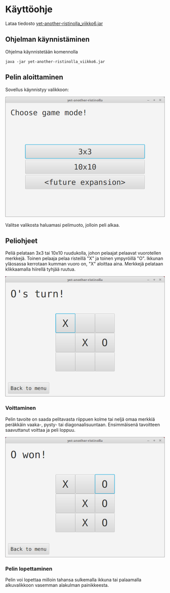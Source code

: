 # Käyttöohje

Lataa tiedosto [yet-another-ristinolla_viikko6.jar](https://github.com/xneme/yet-another-ristinolla/releases/tag/viikko6)

## Ohjelman käynnistäminen

Ohjelma käynnistetään komennolla 

```
java -jar yet-another-ristinolla_viikko6.jar
```

## Pelin aloittaminen

Sovellus käynnistyy valikkoon:

<img src="https://raw.githubusercontent.com/xneme/yet-another-ristinolla/master/documentation/valikko.png" width="640">

Valitse valikosta haluamasi pelimuoto, jolloin peli alkaa.

## Peliohjeet

Peliä pelataan 3x3 tai 10x10 ruudukolla, johon pelaajat pelaavat vuorotellen merkkejä. Toinen pelaaja pelaa risteillä "X" ja toinen ympyröillä "O". Ikkunan yläosassa kerrotaan kumman vuoro on, "X" aloittaa aina. Merkkejä pelataan klikkaamalla hiirellä tyhjää ruutua.

<img src="https://raw.githubusercontent.com/xneme/yet-another-ristinolla/master/documentation/peli.png" width="640">

### Voittaminen

Pelin tavoite on saada pelitavasta riippuen kolme tai neljä omaa merkkiä peräkkäin vaaka-, pysty- tai diagonaalisuuntaan. Ensimmäisenä tavoitteen saavuttanut voittaa ja peli loppuu.

<img src="https://raw.githubusercontent.com/xneme/yet-another-ristinolla/master/documentation/voitto.png" width="640">

### Pelin lopettaminen

Pelin voi lopettaa milloin tahansa sulkemalla ikkuna tai palaamalla alkuvalikkoon vasemman alakulman painikkeesta.


